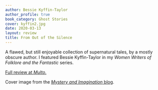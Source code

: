 ```yaml
---
author: Bessie Kyffin-Taylor
author_profile: true
book_category: Ghost Stories
cover: kyffin2.jpg
date: 2020-03-13
layout: review
title: From Out of the Silence
---
```


A flawed, but still enjoyable collection of supernatural tales, by a mostly obscure author. I featured Bessie Kyffin-Taylor in my *Women Writers of Folklore and the Fantastic* series. 

[Full review at *Multo*.](https://multoghost.wordpress.com/2020/03/13/women-writers-of-folklore-and-the-fantastic-bessie-kyffin-taylor/)

Cover image from the [*Mystery and Imagination* blog](https://gothictexts.wordpress.com/2013/10/09/from-out-of-the-silence-1920-by-bessie-kyffin-taylor/).